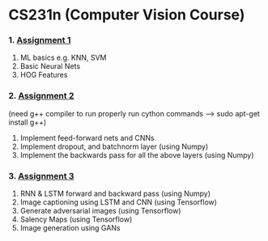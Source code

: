 # CS231n (Computer Vision Course)

### 1. [Assignment 1](https://cs231n.github.io/assignments2017/assignment1/)
1. ML basics e.g. KNN, SVM
2. Basic Neural Nets
3. HOG Features

### 2. [Assignment 2](https://cs231n.github.io/assignments2017/assignment2/)

(need  g++ compiler to run properly run cython commands --> sudo apt-get install g++)
1. Implement feed-forward nets and CNNs
2. Implement dropout, and batchnorm layer (using Numpy)
3. Implement the backwards pass for all the above layers (using Numpy)

### 3. [Assignment 3](https://cs231n.github.io/assignments2017/assignment3/)
1. RNN & LSTM forward and backward pass (using Numpy)
2. Image captioning using LSTM and CNN (using Tensorflow)
3. Generate adversarial images (using Tensorflow)
4. Salency Maps (using Tensorflow)
5. Image generation using GANs


